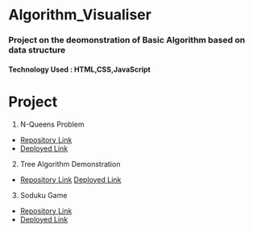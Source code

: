# Algorithm_Visualiser
###  Project on the deomonstration of Basic Algorithm based on data structure
#### Technology Used : HTML,CSS,JavaScript
# Project 
1. N-Queens Problem
* [Repository Link](https://github.com/AnkitaSinghIE/Algorithm_Visualiser/tree/master/N-queens)
* [Deployed Link](https://zippy-conkies-ba7a4d.netlify.app/)
2. Tree Algorithm Demonstration
* [Repository Link](https://github.com/AnkitaSinghIE/Algorithm_Visualiser/tree/master/Tree_Algorithm_Demonstration)
[Deployed Link](https://amazing-starship-b6aa01.netlify.app/)
3. Soduku Game
* [Repository Link](https://github.com/AnkitaSinghIE/Algorithm_Visualiser/tree/master/Soduku)
* [Deployed Link](https://voluble-dasik-f80491.netlify.app/)
